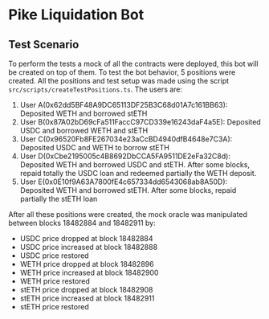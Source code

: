 # Pike Liquidation Bot

## Test Scenario

To perform the tests a mock of all the contracts were deployed, this bot will be created on top of them. To test the bot behavior, 5 positions were created. All the positions and test setup was made using the script `src/scripts/createTestPositions.ts`. The users are:

1. User A(0x62dd5BF48A9DC65113DF25B3C68d01A7c161BB63): Deposited WETH and borrowed stETH
2. User B(0x87A02bD69cFa511FaccC97CD339e16243daF4a5E): Deposited USDC and borrowed WETH and stETH
3. User C(0x96520Fb8FE267034e23aCcBD4940dfB4648e7C3A): Deposited USDC and WETH to borrow stETH
4. User D(0xCbe2195005c4B8692DbCCA5FA9511DE2eFa32C8d): Deposited WETH and borrowed USDC and stETH. After some blocks, repaid totally the USDC loan and redeemed partially the WETH deposit.
5. User E(0x0E10f9A63A7800fE4c657334dd6543068ab8A50D): Deposited WETH and borrowed stETH. After some blocks, repaid partially the stETH loan

After all these positions were created, the mock oracle was manipulated between blocks 18482884 and 18482911 by:
- USDC price dropped at block 18482884
- USDC price increased at block 18482888
- USDC price restored
- WETH price dropped at block 18482896
- WETH price increased at block 18482900
- WETH price restored
- stETH price dropped at block 18482908
- stETH price increased at block 18482911
- stETH price restored
